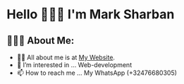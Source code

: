 # Hello 👋👋👋 I'm Mark Sharban
## 👨🏻‍💻 About Me:
- 🙋‍♂️ All about me is at [My Website](marksharban.github.io/First-Portfolio/).
- 👀 I’m interested in ... Web-development
- 📫 How to reach me ... My WhatsApp (+32476680305)

